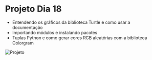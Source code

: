 # Projeto Dia 18

 - Entendendo os gráficos da biblioteca Turtle e como usar a documentação
 - Importando módulos e instalando pacotes
 - Tuplas Python e como gerar cores RGB aleatórias com a biblioteca Colorgram

![Projeto]([http://developer.r-project.org/Logo/Rlogo-5.png](https://github.com/VictorSnts/100_days_of_code_python_udemy/blob/main/Day%2018%20-%20Intermediate%20-%20Turtle%20&%20the%20Graphical%20User%20Interface%20(GUI)/code/day18/project/sp-no-3.jpg.png?raw=true))
